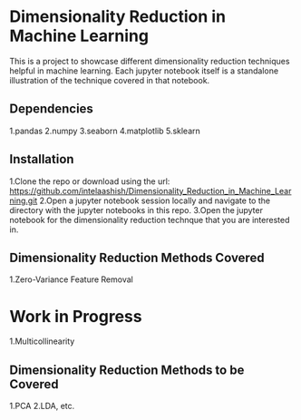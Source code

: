 # Dimensionality Reduction in Machine Learning
This is a project to showcase different dimensionality reduction techniques helpful in machine learning.
Each jupyter notebook itself is a standalone illustration of the technique covered in that notebook.

## Dependencies
1.pandas
2.numpy
3.seaborn
4.matplotlib
5.sklearn


## Installation
1.Clone the repo or download using the url: https://github.com/intelaashish/Dimensionality_Reduction_in_Machine_Learning.git
2.Open a jupyter notebook session locally and navigate to the directory with the jupyter notebooks in this repo.
3.Open the jupyter notebook for the dimensionality reduction technque that you are interested in.

## Dimensionality Reduction Methods Covered
1.Zero-Variance Feature Removal

# Work in Progress
1.Multicollinearity

## Dimensionality Reduction Methods to be Covered
1.PCA
2.LDA, etc.

